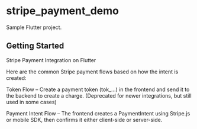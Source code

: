 # stripe_payment_demo

Sample Flutter project.

## Getting Started

Stripe Payment Integration on Flutter

Here are the common Stripe payment flows based on how the intent is created:

Token Flow – Create a payment token (tok_...) in the frontend and send it to the backend to create a charge. (Deprecated for newer integrations, but still used in some cases)

Payment Intent Flow – The frontend creates a PaymentIntent using Stripe.js or mobile SDK, then confirms it either client-side or server-side.
